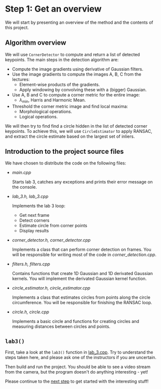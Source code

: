 # Step 1: Get an overview
We will start by presenting an overview of the method and the contents of this project.

## Algorithm overview
We will use `CornerDetector` to compute and return a list of detected keypoints. 
The main steps in the detection algorithm are:
- Compute the image gradients using derivative of Gaussian filters.
- Use the image gradients to compute the images A, B, C from the lectures:
  - Element-wise products of the gradients.
  - Apply windowing by convolving these with a (bigger) Gaussian.
- Use A, B and C to compute a corner metric for the entire image:
  - *&lambda;*<sub>min</sub>, Harris and Harmonic Mean.
- Threshold the corner metric image and find local maxima:
  - Morphological operations.
  - Logical operations.
  
We will then try to find find a circle hidden in the list of detected corner keypoints. 
To achieve this, we will use `CircleEstimator` to apply RANSAC, and extract the circle estimate based on the largest set of inliers.

## Introduction to the project source files
We have chosen to distribute the code on the following files:
- *main.cpp*
  
  Starts lab 3, catches any exceptions and prints their error message on the console.
  
- *lab_3.h, lab_3.cpp*

  Implements the lab 3 loop:
  - Get next frame
  - Detect corners
  - Estimate circle from corner points
  - Display results
 
 - *corner_detector.h, corner_detector.cpp*
   
   Implements a class that can perform corner detection on frames. 
   You will be responsible for writing most of the code in *corner_detection.cpp*.
   
 - *filters.h, filters.cpp*
   
   Contains functions that create 1D Gaussian and 1D derivated Gaussian kernels. 
   You will implement the derivated Gaussian kernel function.
   
 - *circle_estimator.h, circle_estimator.cpp*
   
   Implements a class that estimates circles from points along the circle circumference. 
   You will be responsible for finishing the RANSAC loop.

- *circle.h, circle.cpp*
  
  Implements a basic circle and functions for creating circles and measuring distances between circles and points.

## `lab3()`
First, take a look at the `lab3()` function in [lab_3.cpp](https://github.com/tek5030/lab_03/blob/master/lab_3.cpp). 
Try to understand the steps taken here, and please ask one of the instructors if you are uncertain.

Then build and run the project. 
You should be able to see a video stream from the camera, but the program doesn't do anything interesting - yet!

Please continue to the [next step](2-implement-a-corner-feature-detector.md) to get started with the interesting stuff!
